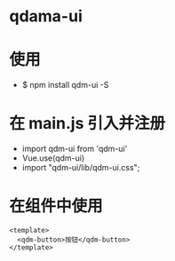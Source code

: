 # qdama-ui
# 使用
- $ npm install qdm-ui -S

# 在 main.js 引入并注册
- import qdm-ui from 'qdm-ui'
- Vue.use(qdm-ui)
- import "qdm-ui/lib/qdm-ui.css";
# 在组件中使用
```
<template>
  <qdm-button>按钮</qdm-button>
</template>
```